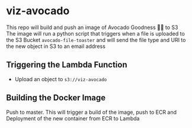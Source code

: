 # viz-avocado
This repo will build and push an image of Avocado Goodness 🥑🥑 to S3  
The image will run a python script that triggers when a file is uploaded to the S3 Bucket `avocado-file-toaster` and will send the file type and URI to the new object in S3 to an email address

## Triggering the Lambda Function

- Upload an object to `s3://viz-avocado`

## Building the Docker Image
Push to master. 
This will trigger a build of the image, push to ECR and Deployment of the new container from ECR to Lambda
